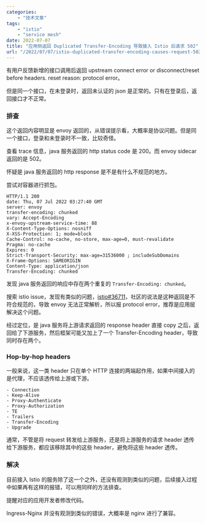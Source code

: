 ```yaml
---
categories:
    - "技术文章"
tags:
    - "istio"
    - "service mesh"
date: 2022-07-07
title: "应用侧返回 Duplicated Transfer-Encoding 导致接入 Istio 后请求 502"
url: "/2022/07/07/istio-duplicated-transfer-encoding-causes-request-502"
---
```


有用户反馈新增的接口调用后返回 upstream connect error or disconnect/reset before headers. reset reason: protocol error。

但是同一个接口，在未登录时，返回未认证的 json 是正常的。只有在登录后，返回接口才不正常。

<!--more-->

### 排查

这个返回内容明显是 envoy 返回的，从错误提示看，大概率是协议问题。但是同一个接口，登录和未登录时不一致，比较奇怪。

查看 trace 信息，java 服务返回的 http status code 是 200。而 envoy sidecar 返回的是 502。

怀疑是 java 服务返回的 http response 是不是有什么不规范的地方。

尝试对容器进行抓包。

```
HTTP/1.1 200
date: Thu, 07 Jul 2022 03:27:40 GMT
server: envoy
transfer-encoding: chunked
vary: Accept-Encoding
x-envoy-upstream-service-time: 88
X-Content-Type-Options: nosniff
X-XSS-Protection: 1; mode=block
Cache-Control: no-cache, no-store, max-age=0, must-revalidate
Pragma: no-cache
Expires: 0
Strict-Transport-Security: max-age=31536000 ; includeSubDomains
X-Frame-Options: SAMEORIGIN
Content-Type: application/json
Transfer-Encoding: chunked
```

发现 java 服务返回的响应中存在两个重复的 `Transfer-Encoding: chunked`。

搜索 istio issue，发现有类似的问题，[istio#36711](https://github.com/istio/istio/issues/36711)，社区的说法是这种返回是不符合规范的，导致 envoy 无法正常解析，所以报 protocol error，推荐是应用层解决这个问题。

经过定位，是 java 服务将上游请求返回的 response header 直接 copy 之后，返回给了下游服务，然后框架可能又加上了一个 Transfer-Encoding header，导致同时存在两个。

### Hop-by-hop headers

一般来说，这一类 header 只在单个 HTTP 连接的两端起作用，如果中间接入的是代理，不应该透传给上游或下游。

```
- Connection
- Keep-Alive
- Proxy-Authenticate
- Proxy-Authorization
- TE
- Trailers
- Transfer-Encoding
- Upgrade
```

通常，不管是将 request 转发给上游服务，还是将上游服务的请求 header 透传给下游服务，都应该移除其中的这些 header，避免将这些 header 透传。

### 解决

目前接入 Istio 的服务除了这一个之外，还没有观测到类似的问题，后续接入过程中如果再有这样的报错，可以用同样的方法排查。

提醒对应的应用开发者修改代码。

Ingress-Nginx 并没有观测到类似的错误，大概率是 nginx 进行了兼容。
